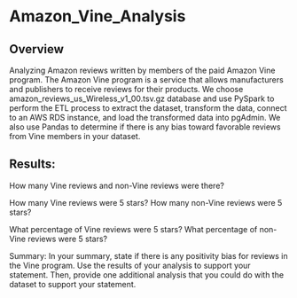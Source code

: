 # Amazon_Vine_Analysis

## Overview

Analyzing Amazon reviews written by members of the paid Amazon Vine program. The Amazon Vine program is a service that allows manufacturers and publishers to receive reviews for their products. We choose amazon_reviews_us_Wireless_v1_00.tsv.gz database and use PySpark to perform the ETL process to extract the dataset, transform the data, connect to an AWS RDS instance, and load the transformed data into pgAdmin. We also use Pandas to determine if there is any bias toward favorable reviews from Vine members in your dataset.


## Results: 
How many Vine reviews and non-Vine reviews were there?

How many Vine reviews were 5 stars? How many non-Vine reviews were 5 stars?

What percentage of Vine reviews were 5 stars? What percentage of non-Vine reviews were 5 stars?

Summary: In your summary, state if there is any positivity bias for reviews in the Vine program. Use the results of your analysis to support your statement. Then, provide one additional analysis that you could do with the dataset to support your statement.

